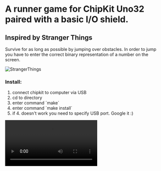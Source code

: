 # A runner game for ChipKit Uno32 paired with a basic I/O shield.
## Inspired by Stranger Things

Survive for as long as possible by jumping over obstacles. In order to jump you have to enter the correct binary representation of a number on the screen.

![StrangerThings](https://i.imgur.com/K0GKaWw.jpg)

### Install:

1. connect chipkit to computer via USB
2. cd to directory
3. enter command ´make´
4. enter command ´make install´
5. if 4. doesn't work you need to specify USB port. Google it :)


![Gameplay](https://i.imgur.com/5j0S2so.mp4)
